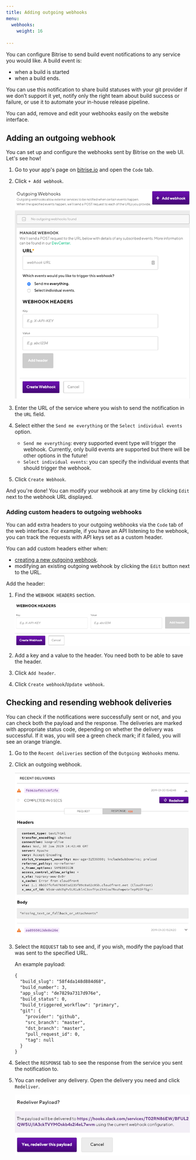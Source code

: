 ```yaml
---
title: Adding outgoing webhooks
menu:
  webhooks:
    weight: 16

---
```

You can configure Bitrise to send build event notifications to any service you would like. A build event is:

* when a build is started
* when a build ends.

You can use this notification to share build statuses with your git provider if we don’t support it yet, notify only the right team about build success or failure, or use it to automate your in-house release pipeline.

You can add, remove and edit your webhooks easily on the website interface.

## Adding an outgoing webhook

You can set up and configure the webhooks sent by Bitrise on the web UI. Let's see how!

1. Go to your app's page on [bitrise.io](https://www.bitrise.io) and open the `Code` tab.
2. Click `+ Add webhook`.

   ![](/img/outgoing-webhook.png)
3. Enter the URL of the service where you wish to send the notification in the `URL` field.
4. Select either the `Send me everything` or the `Select individual events` option.
   * `Send me everything`: every supported event type will trigger the webhook. Currently, only build events are supported but there will be other options in the future!
   * `Select individual events`: you can specify the individual events that should trigger the webhook.
5. Click `Create Webhook`.

And you're done! You can modify your webhook at any time by clicking `Edit` next to the webhook URL displayed.

### Adding custom headers to outgoing webhooks

You can add extra headers to your outgoing webhooks via the `Code` tab of the web interface. For example, if you have an API listening to the webhook, you can track the requests with API keys set as a custom header.

You can add custom headers either when:

* [creating a new outgoing webhook](/webhooks/adding-outgoing-webhooks#adding-an-outgoing-webhook).
* modifying an existing outgoing webhook by clicking the `Edit` button next to the URL.

Add the header:

1. Find the `WEBHOOK HEADERS` section.

   ![](/img/webhook-headers.png)
2. Add a key and a value to the header. You need both to be able to save the header.
3. Click `Add header`.
4. Click `Create webhook`/`Update webhook`.

## Checking and resending webhook deliveries

You can check if the notifications were successfully sent or not, and you can check both the payload and the response. The deliveries are marked with appropriate status code, depending on whether the delivery was successful. If it was, you will see a green check mark; if it failed, you will see an orange triangle.

1. Go to the `Recent deliveries` section of the `Outgoing Webhooks` menu.
2. Click an outgoing webhook.

   ![](/img/response-webhook.png)
3. Select the `REQUEST` tab to see and, if you wish, modify the payload that was sent to the specified URL.

   An example payload:

       {
         "build_slug": "58f4da148d884d68",
         "build_number": 3,
         "app_slug": "de7829a7317d976e",
         "build_status": 0,
         "build_triggered_workflow": "primary",
         "git": {
           "provider": "github",
           "src_branch": "master",
           "dst_branch": "master",
           "pull_request_id": 0,
           "tag": null
         }
       }
4. Select the `RESPONSE` tab to see the response from the service you sent the notification to.
5. You can redeliver any delivery. Open the delivery you need and click `Redeliver`.

   ![](/img/payload-redelivery.png)
